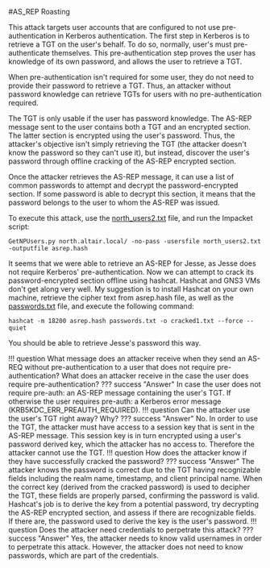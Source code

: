 #AS_REP Roasting

This attack targets user accounts that are configured to not use pre-authentication in Kerberos authentication. The first step in Kerberos is to retrieve a TGT on the user's behalf. To do so, normally, user's must pre-authenticate themselves. This pre-authentication step proves the user has knowledge of its own password, and allows the user to retrieve a TGT.

When pre-authentication isn't required for some user, they do not need to provide their password to retrieve a TGT. Thus, an attacker without password knowledge can retrieve TGTs for users with no pre-authentication required. 

The TGT is only usable if the user has password knowledge. The AS-REP message sent to the user contains both a TGT and an encrypted section. The latter section is encrypted using the user's password. Thus, the attacker's objective isn't simply retrieving the TGT (the attacker doesn't know the password so they can't use it), but instead, discover the user's password through offline cracking of the AS-REP encrypted section.

Once the attacker retrieves the AS-REP message, it can use a list of common passwords to attempt and decrypt the password-encrypted section. If some password is able to decrypt this section, it means that the password belongs to the user to whom the AS-REP was issued.

To execute this attack, use the [north_users2.txt](../multi-domain-attacks/north_users2.txt) file, and run the Impacket script:

```
GetNPUsers.py north.altair.local/ -no-pass -usersfile north_users2.txt -outputfile asrep.hash
```

It seems that we were able to retrieve an AS-REP for Jesse, as Jesse does not require Kerberos' pre-authentication. Now we can attempt to crack its password-encrypted section offline using hashcat.
Hashcat and GNS3 VMs don't get along very well. My suggestion is to install Hashcat on your own machine, retrieve the cipher text from asrep.hash file, as well as the [passwords.txt](../multi-domain-attacks/passwords.txt) file, and execute the following command:

```
hashcat -m 18200 asrep.hash passwords.txt -o cracked1.txt --force --quiet
```

You should be able to retrieve Jesse's password this way.

!!! question
    What message does an attacker receive when they send an AS-REQ without pre-authentication to a user that does not require pre-authentication? What does an attacker receive in the case the user does require pre-authentication?
??? success "Answer"
    In case the user does not require pre-auth: an AS-REP message containing the user's TGT.
    If otherwise the user requires pre-auth: a Kerberos error message (KRB5KDC_ERR_PREAUTH_REQUIRED).
!!! question 
    Can the attacker use the user's TGT right away? Why?
??? success "Answer"
    No. In order to use the TGT, the attacker must have access to a session key that is sent in the AS-REP message. This session key is in turn encrypted using a user's password derived key, which the attacker has no access to. Therefore the attacker cannot use the TGT.
!!! question
    How does the attacker know if they have successfully cracked the password?
??? success "Answer"
    The attacker knows the password is correct due to the TGT having recognizable fields including the realm name, timestamp, and client principal name. When the correct key (derived from the cracked password) is used to decipher the TGT, these fields are properly parsed, confirming the password is valid. Hashcat's job is to derive the key from a potential password, try decrypting the AS-REP encrypted section, and assess if there are recognizable fields. If there are, the password used to derive the key is the user's password.
!!! question
    Does the attacker need credentials to perpetrate this attack?
??? success "Answer"
    Yes, the attacker needs to know valid usernames in order to perpetrate this attack. However, the attacker does not need to know passwords, which are part of the credentials.

